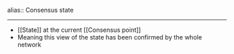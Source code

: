alias:: Consensus state

- ---
- [[State]] at the current [[Consensus point]]
- Meaning this view of the state has been confirmed by the whole network